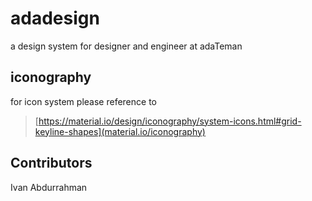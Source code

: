 # adadesign
a design system for designer and engineer at adaTeman

## iconography
for icon system please reference to
>[https://material.io/design/iconography/system-icons.html#grid-keyline-shapes](material.io/iconography)

## Contributors
Ivan Abdurrahman